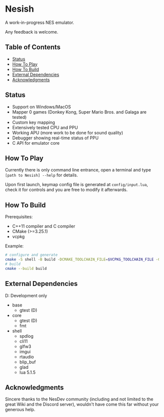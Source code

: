 # Nesish

A work-in-progress NES emulator.

Any feedback is welcome.

## Table of Contents

- [Status](#status)
- [How To Play](#how-to-play)
- [How To Build](#how-to-build)
- [External Dependencies](#external-dependencies)
- [Acknowledgments](#acknowledgments)

## Status

- Support on Windows/MacOS
- Mapper 0 games (Donkey Kong, Super Mario Bros. and Galaga are tested)
- Custom key mapping
- Extensively tested CPU and PPU
- Working APU (more work to be done for sound quality)
- Debugger showing real-time status of PPU
- C API for emulator core

## How To Play

Currently there is only command line entrance, open a terminal and type `[path to Nesish] --help` for details.

Upon first launch, keymap config file is generated at `config/input.lua`, check it for controls and you are free to modify it afterwards.

## How To Build

Prerequisites:

- C++11 compiler and C compiler
- CMake (>=3.25.1)
- vcpkg

Example:

```bash
# configure and generate
cmake -S shell -B build -DCMAKE_TOOLCHAIN_FILE=$VCPKG_TOOLCHAIN_FILE -GNinja -DCMAKE_BUILD_TYPE=Release
# build
cmake --build build
```

## External Dependencies

D: Development only

- base
  - gtest (D)
- core
  - gtest (D)
  - fmt
- shell
  - spdlog
  - cli11
  - glfw3
  - imgui
  - rtaudio
  - blip_buf
  - glad
  - lua 5.1.5

## Acknowledgments

Sincere thanks to the NesDev community (including and not limited to the great Wiki and the Discord server), wouldn't have come this far without your generous help.
